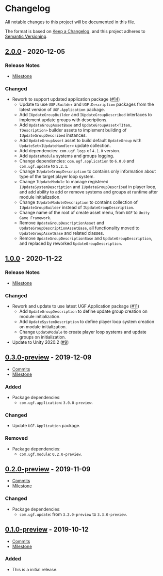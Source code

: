 # Changelog

All notable changes to this project will be documented in this file.

The format is based on [Keep a Changelog](https://keepachangelog.com/en/1.0.0/),
and this project adheres to [Semantic Versioning](https://semver.org/spec/v2.0.0.html).

## [2.0.0](https://github.com/unity-game-framework/ugf-module-update/releases/tag/2.0.0) - 2020-12-05  

### Release Notes

- [Milestone](https://github.com/unity-game-framework/ugf-module-update/milestone/5?closed=1)  
    

### Changed

- Rework to support updated application package ([#14](https://github.com/unity-game-framework/ugf-module-update/pull/14))  
    - Update to use `UGF.Builder` and `UGF.Description` packages from the latest version of `UGF.Application` package.
    - Add `IUpdateGroupBuilder` and `IUpdateGroupDescribed` interfaces to implement update groups with descriptions.
    - Add `UpdateGroupAssetBase` and `UpdateGroupAsset<TItem, TDescription>` builder assets to implement building of `IUpdateGroupDescribed` instances.
    - Add `UpdateGroupAsset` asset to build default `UpdateGroup` with `UpdateSet<IUpdateHandler>` update collection.
    - Add dependencies: `com.ugf.logs` of `4.1.0` version.
    - Add `UpdateModule` systems and groups logging.
    - Change dependencies: `com.ugf.application` to `6.0.0` and `com.ugf.update` to `5.2.1`.
    - Change `IUpdateGroupDescription` to contains only information about type of the target player loop system.
    - Change `IUpdateModule` to manage registered `IUpdateSystemDescription` and `IUpdateGroupDescribed` in player loop, and add ability to add or remove systems and groups at runtime after module initialization.
    - Change `IUpdateModuleDescription` to contains collection of `IUpdateGroupBuilder` instead of `IUpdateGroupDescription`.
    - Change name of the root of create asset menu, from `UGF` to `Unity Game Framework`.
    - Remove `UpdateGroupDescriptionAsset` and `UpdateGroupDescriptionAssetBase`, all functionality moved to `UpdateGroupAssetBase` and related classes.
    - Remove `UpdateGroupDescriptionBase` and `UpdateGroupDescription`, and replaced by reworked `UpdateGroupDescription`.

## [1.0.0](https://github.com/unity-game-framework/ugf-module-update/releases/tag/1.0.0) - 2020-11-22  

### Release Notes

- [Milestone](https://github.com/unity-game-framework/ugf-module-update/milestone/4?closed=1)  
    

### Changed

- Rework and update to use latest UGF.Application package ([#11](https://github.com/unity-game-framework/ugf-module-update/pull/11))  
    - Add `UpdateGroupDescription` to define update group creation on module initialization.
    - Add `UpdateSystemDescription` to define player loop system creation on module initialization.
    - Change `UpdateModule` to create player loop systems and update groups on initialization.
- Update to Unity 2020.2 ([#9](https://github.com/unity-game-framework/ugf-module-update/pull/9))

## [0.3.0-preview](https://github.com/unity-game-framework/ugf-module-update/releases/tag/0.3.0-preview) - 2019-12-09  

- [Commits](https://github.com/unity-game-framework/ugf-module-update/compare/0.2.0-preview...0.3.0-preview)
- [Milestone](https://github.com/unity-game-framework/ugf-module-update/milestone/3?closed=1)

### Added
- Package dependencies:
    - `com.ugf.application`: `3.0.0-preview`.

### Changed
- Update `UGF.Application` package.

### Removed
- Package dependencies:
    - `com.ugf.module`: `0.2.0-preview`.

## [0.2.0-preview](https://github.com/unity-game-framework/ugf-module-update/releases/tag/0.2.0-preview) - 2019-11-09  

- [Commits](https://github.com/unity-game-framework/ugf-module-update/compare/0.1.0-preview...0.2.0-preview)
- [Milestone](https://github.com/unity-game-framework/ugf-module-update/milestone/2?closed=1)

### Changed
- Package dependencies:
    - `com.ugf.update`: from `3.2.0-preview` to `3.3.0-preview`.

## [0.1.0-preview](https://github.com/unity-game-framework/ugf-module-update/releases/tag/0.1.0-preview) - 2019-10-12  

- [Commits](https://github.com/unity-game-framework/ugf-module-update/compare/db413d0...0.1.0-preview)
- [Milestone](https://github.com/unity-game-framework/ugf-module-update/milestone/1?closed=1)

### Added
- This is a initial release.


